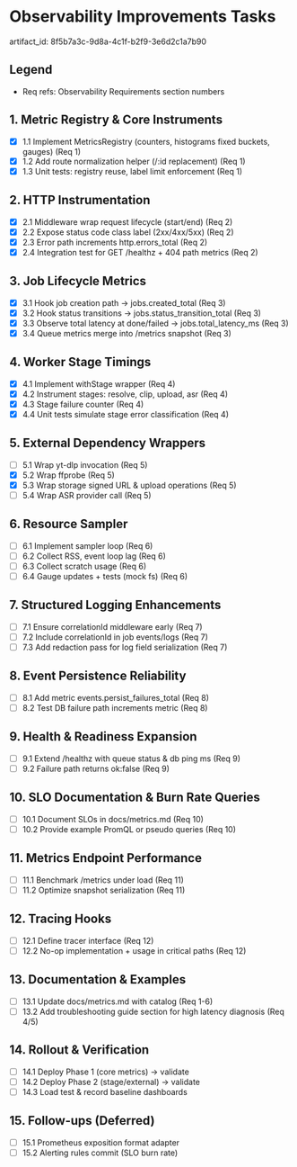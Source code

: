 # Observability Improvements Tasks

artifact_id: 8f5b7a3c-9d8a-4c1f-b2f9-3e6d2c1a7b90

## Legend

-   Req refs: Observability Requirements section numbers

## 1. Metric Registry & Core Instruments

-   [x] 1.1 Implement MetricsRegistry (counters, histograms fixed buckets, gauges) (Req 1)
-   [x] 1.2 Add route normalization helper (/:id replacement) (Req 1)
-   [x] 1.3 Unit tests: registry reuse, label limit enforcement (Req 1)

## 2. HTTP Instrumentation

-   [x] 2.1 Middleware wrap request lifecycle (start/end) (Req 2)
-   [x] 2.2 Expose status code class label (2xx/4xx/5xx) (Req 2)
-   [x] 2.3 Error path increments http.errors_total (Req 2)
-   [x] 2.4 Integration test for GET /healthz + 404 path metrics (Req 2)

## 3. Job Lifecycle Metrics

-   [x] 3.1 Hook job creation path -> jobs.created_total (Req 3)
-   [x] 3.2 Hook status transitions -> jobs.status_transition_total (Req 3)
-   [x] 3.3 Observe total latency at done/failed -> jobs.total_latency_ms (Req 3)
-   [x] 3.4 Queue metrics merge into /metrics snapshot (Req 3)

## 4. Worker Stage Timings

-   [x] 4.1 Implement withStage wrapper (Req 4)
-   [x] 4.2 Instrument stages: resolve, clip, upload, asr (Req 4)
-   [x] 4.3 Stage failure counter (Req 4)
-   [x] 4.4 Unit tests simulate stage error classification (Req 4)

## 5. External Dependency Wrappers

-   [ ] 5.1 Wrap yt-dlp invocation (Req 5)
-   [x] 5.2 Wrap ffprobe (Req 5)
-   [x] 5.3 Wrap storage signed URL & upload operations (Req 5)
-   [ ] 5.4 Wrap ASR provider call (Req 5)

## 6. Resource Sampler

-   [ ] 6.1 Implement sampler loop (Req 6)
-   [ ] 6.2 Collect RSS, event loop lag (Req 6)
-   [ ] 6.3 Collect scratch usage (Req 6)
-   [ ] 6.4 Gauge updates + tests (mock fs) (Req 6)

## 7. Structured Logging Enhancements

-   [ ] 7.1 Ensure correlationId middleware early (Req 7)
-   [ ] 7.2 Include correlationId in job events/logs (Req 7)
-   [ ] 7.3 Add redaction pass for log field serialization (Req 7)

## 8. Event Persistence Reliability

-   [ ] 8.1 Add metric events.persist_failures_total (Req 8)
-   [ ] 8.2 Test DB failure path increments metric (Req 8)

## 9. Health & Readiness Expansion

-   [ ] 9.1 Extend /healthz with queue status & db ping ms (Req 9)
-   [ ] 9.2 Failure path returns ok:false (Req 9)

## 10. SLO Documentation & Burn Rate Queries

-   [ ] 10.1 Document SLOs in docs/metrics.md (Req 10)
-   [ ] 10.2 Provide example PromQL or pseudo queries (Req 10)

## 11. Metrics Endpoint Performance

-   [ ] 11.1 Benchmark /metrics under load (Req 11)
-   [ ] 11.2 Optimize snapshot serialization (Req 11)

## 12. Tracing Hooks

-   [ ] 12.1 Define tracer interface (Req 12)
-   [ ] 12.2 No-op implementation + usage in critical paths (Req 12)

## 13. Documentation & Examples

-   [ ] 13.1 Update docs/metrics.md with catalog (Req 1-6)
-   [ ] 13.2 Add troubleshooting guide section for high latency diagnosis (Req 4/5)

## 14. Rollout & Verification

-   [ ] 14.1 Deploy Phase 1 (core metrics) -> validate
-   [ ] 14.2 Deploy Phase 2 (stage/external) -> validate
-   [ ] 14.3 Load test & record baseline dashboards

## 15. Follow-ups (Deferred)

-   [ ] 15.1 Prometheus exposition format adapter
-   [ ] 15.2 Alerting rules commit (SLO burn rate)
